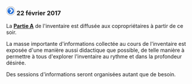 ### ![](item.png) 22 février 2017

La [**Partie A**](https://drive.google.com/open?id=0B_p7giU0NqM8ZmI3SHBUbm50UWM) de l'inventaire est diffusée aux copropriétaires à partir de ce soir.
 
La masse importante d'informations collectée au cours de l'inventaire est exposée d'une manière aussi didactique que possible, de telle manière à permettre à tous d'explorer l'inventaire au rythme et dans la profondeur désirée.
 
Des sessions d'informations seront organisées autant que de besoin.